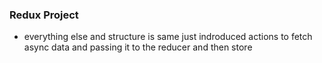 ### Redux Project

- everything else and structure is same just indroduced actions to fetch async data
  and passing it to the reducer and then store
